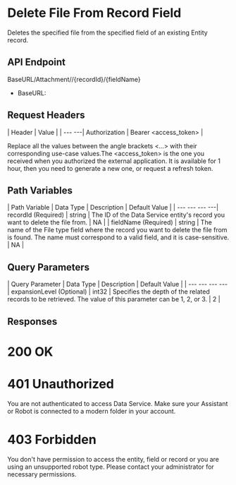 ﻿# Delete File From Record Field

Deletes the specified file from the specified field of an existing Entity record.

## API Endpoint

BaseURL/Attachment/<Entity>/{recordId}/{fieldName}

* BaseURL:


## Request Headers

| Header | Value |
| --- ---| Authorization | Bearer <access_token> |

Replace all the values between the angle brackets <...> with their corresponding use-case values.The <access_token> is the one you received when you authorized the external application. It is available for 1 hour, then you need to generate a new one, or request a refresh token.


## Path Variables

| Path Variable | Data Type | Description | Default Value |
| --- --- --- ---| recordId (Required) | string | The ID of the Data Service entity's record you want to delete the file from. | NA |
| fieldName (Required) | string | The name of the File type field where the record you want to delete the file from is found. The name must correspond to a valid field, and it is case-sensitive. | NA |


## Query Parameters

| Query Parameter | Data Type | Description | Default Value |
| --- --- --- ---| expansionLevel (Optional) | int32 | Specifies the depth of the related records to be retrieved. The value of this parameter can be 1, 2, or 3. | 2 |


## Responses

# 200 OK

# 401 Unauthorized

You are not authenticated to access Data Service. Make sure your Assistant or Robot is connected to a modern folder in your account.

# 403 Forbidden

You don't have permission to access the entity, field or record or you are using an unsupported robot type. Please contact your administrator for necessary permissions.

